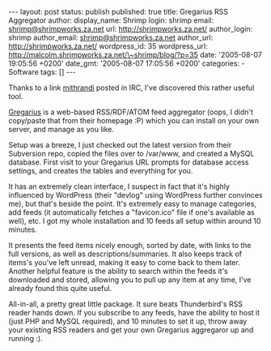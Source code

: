 --- layout: post status: publish published: true title: Gregarius RSS
Aggregator author: display\_name: Shrimp login: shrimp email:
shrimp@shrimpworks.za.net url: http://shrimpworks.za.net/ author\_login:
shrimp author\_email: shrimp@shrimpworks.za.net author\_url:
http://shrimpworks.za.net/ wordpress\_id: 35 wordpress\_url:
http://malcolm.shrimpworks.za.net/\~shrimp/blog/?p=35 date: '2005-08-07
19:05:56 +0200' date\_gmt: '2005-08-07 17:05:56 +0200' categories: -
Software tags: \[\] ---

Thanks to a link [mithrandi](http://mithrandi.za.net/blog/) posted in
IRC, I've discovered this rather useful tool.

[Gregarius](http://gregarius.net/) is a web-based RSS/RDF/ATOM feed
aggregator (oops, I didn't copy/paste that from their homepage :P) which
you can install on your own server, and manage as you like.

Setup was a breeze, I just checked out the latest version from their
Subversion repo, copied the files over to /var/www, and created a MySQL
database. First visit to your Gregarius URL prompts for database access
settings, and creates the tables and everything for you.

It has an extremely clean interface, I suspect in fact that it's highly
influenced by WordPress (their "devlog" using WordPress further
convinces me), but that's beside the point. It's extremely easy to
manage categories, add feeds (it automatically fetches a "favicon.ico"
file if one's available as well), etc. I got my whole installation and
10 feeds all setup within around 10 minutes.

It presents the feed items nicely enough, sorted by date, with links to
the full versions, as well as descriptions/summaries. It also keeps
track of items's you've left unread, making it easy to come back to them
later. Another helpful feature is the ability to search within the feeds
it's downloaded and stored, allowing you to pull up any item at any
time, I've already found this quite useful.

All-in-all, a pretty great little package. It sure beats Thunderbird's
RSS reader hands down. If you subscribe to any feeds, have the ability
to host it (just PHP and MySQL required), and 10 minutes to set it up,
throw away your existing RSS readers and get your own Gregarius
aggregaror up and running :).
